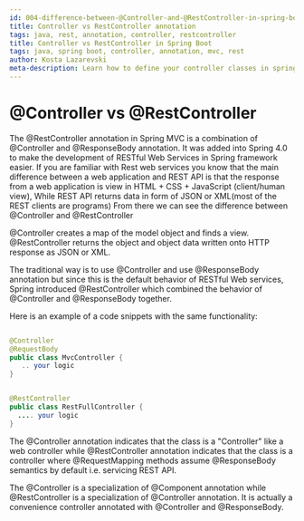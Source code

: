 ```yaml
---
id: 004-difference-between-@Controller-and-@RestController-in-spring-boot.md
title: Controller vs RestController annotation
tags: java, rest, annotation, controller, restcontroller
title: Controller vs RestController in Spring Boot
tags: java, spring boot, controller, annotation, mvc, rest
author: Kosta Lazarevski
meta-description: Learn how to define your controller classes in spring boot mvc
---
```


# @Controller vs @RestController

The @RestController annotation in Spring MVC is a combination of @Controller and @ResponseBody annotation. It was added into Spring 4.0 to make the development of RESTful Web Services in Spring framework easier. If you are familiar with Rest web services you know that the main difference between a web application and REST API is that the response from a web application is view in HTML + CSS + JavaScript (client/human view), 
While REST API returns data in form of JSON or XML(most of the REST clients are programs) From there we can see the difference between @Controller and @RestController

@Controller creates a map of the model object and finds a view. @RestController returns the object and object data written onto HTTP response as JSON or XML.

The traditional way is to use @Controller and use @ResponseBody annotation but since this is the default behavior of RESTful Web services, Spring introduced @RestController which combined the behavior of @Controller and @ResponseBody together.

Here is an example of a code snippets with the same functionality:


```java

@Controller
@RequestBody
public class MvcController { 
   .. your logic
}


@RestController
public class RestFullController { 
  .... your logic
}

```

The @Controller annotation indicates that the class is a "Controller" like a web controller while @RestController annotation indicates that the class is a controller where @RequestMapping methods assume @ResponseBody semantics by default i.e. servicing REST API.

The @Controller is a specialization of @Component annotation while @RestController is a specialization of @Controller annotation. It is actually a convenience controller annotated with @Controller and @ResponseBody. 
